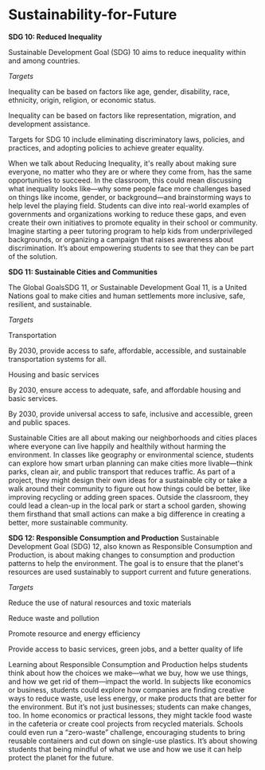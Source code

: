 # Sustainability-for-Future
**SDG 10: Reduced Inequality**

Sustainable Development Goal (SDG) 10 aims to reduce inequality within and among countries.
 
_Targets_
  
Inequality can be based on factors like age, gender, disability, race, ethnicity, origin, religion, or economic status. 
  
Inequality can be based on factors like representation, migration, and development assistance.
  
Targets for SDG 10 include eliminating discriminatory laws, policies, and practices, and adopting policies to achieve greater equality. 
  

When we talk about Reducing Inequality, it's really about making sure everyone, no matter who they are or where they come from, has the same opportunities to succeed. In the classroom, this could mean discussing what inequality looks like—why some people face more challenges based on things like income, gender, or background—and brainstorming ways to help level the playing field. Students can dive into real-world examples of governments and organizations working to reduce these gaps, and even create their own initiatives to promote equality in their school or community. Imagine starting a peer tutoring program to help kids from underprivileged backgrounds, or organizing a campaign that raises awareness about discrimination. It’s about empowering students to see that they can be part of the solution.

**SDG 11: Sustainable Cities and Communities**

The Global GoalsSDG 11, or Sustainable Development Goal 11, is a United Nations goal to make cities and human settlements more inclusive, safe, resilient, and sustainable.

_Targets_
  
Transportation
  
By 2030, provide access to safe, affordable, accessible, and sustainable transportation systems for all.
  
Housing and basic services
  
By 2030, ensure access to adequate, safe, and affordable housing and basic services.
  
By 2030, provide universal access to safe, inclusive and accessible, green and public spaces. 


 Sustainable Cities are all about making our neighborhoods and cities places where everyone can live happily and healthily without harming the environment. In classes like geography or environmental science, students can explore how smart urban planning can make cities more livable—think parks, clean air, and public transport that reduces traffic. As part of a project, they might design their own ideas for a sustainable city or take a walk around their community to figure out how things could be better, like improving recycling or adding green spaces. Outside the classroom, they could lead a clean-up in the local park or start a school garden, showing them firsthand that small actions can make a big difference in creating a better, more sustainable community.

**SDG 12: Responsible Consumption and Production**
  Sustainable Development Goal (SDG) 12, also known as Responsible Consumption and Production, is about making changes to consumption and production patterns to help the environment. The goal is to ensure that the planet's resources are used sustainably to support current and future generations.

_Targets_

Reduce the use of natural resources and toxic materials

Reduce waste and pollution 

Promote resource and energy efficiency 

Provide access to basic services, green jobs, and a better quality of life 


 Learning about Responsible Consumption and Production helps students think about how the choices we make—what we buy, how we use things, and how we get rid of them—impact the world. In subjects like economics or business, students could explore how companies are finding creative ways to reduce waste, use less energy, or make products that are better for the environment. But it’s not just businesses; students can make changes, too. In home economics or practical lessons, they might tackle food waste in the cafeteria or create cool projects from recycled materials. Schools could even run a “zero-waste” challenge, encouraging students to bring reusable containers and cut down on single-use plastics. It’s about showing students that being mindful of what we use and how we use it can help protect the planet for the future.



